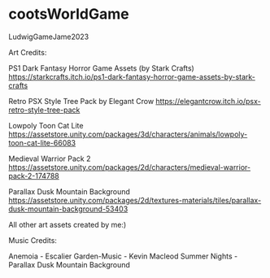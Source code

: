 # cootsWorldGame
LudwigGameJame2023

Art Credits:

PS1 Dark Fantasy Horror Game Assets (by Stark Crafts)
https://starkcrafts.itch.io/ps1-dark-fantasy-horror-game-assets-by-stark-crafts

Retro PSX Style Tree Pack by Elegant Crow
https://elegantcrow.itch.io/psx-retro-style-tree-pack

Lowpoly Toon Cat Lite
https://assetstore.unity.com/packages/3d/characters/animals/lowpoly-toon-cat-lite-66083

Medieval Warrior Pack 2
https://assetstore.unity.com/packages/2d/characters/medieval-warrior-pack-2-174788

Parallax Dusk Mountain Background
https://assetstore.unity.com/packages/2d/textures-materials/tiles/parallax-dusk-mountain-background-53403

All other art assets created by me:)

Music Credits:

Anemoia - Escalier
Garden-Music - Kevin Macleod
Summer Nights - Parallax Dusk Mountain Background

